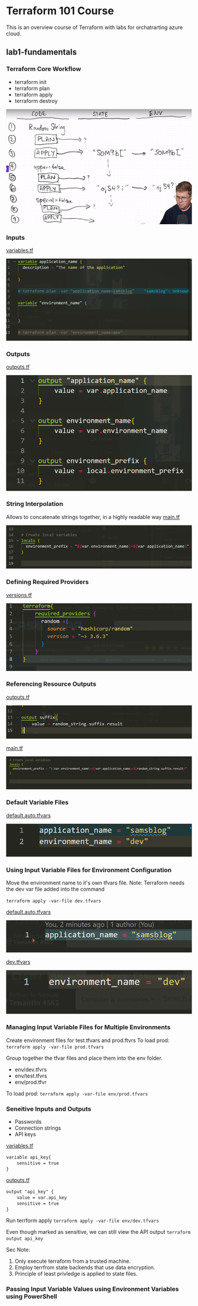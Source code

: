 # Terraform 101 Course

This is an overview course of Terraform with labs for orchatrarting azure cloud.

## lab1-fundamentals

### Terraform Core Workflow

- terraform init
- terraform plan
- terraform apply
- terraform destroy

![Core concepts written on a whiteboard ](img/core.png)

### Inputs

[variables.tf](lab1-fundamentals/variables.tf)

![Input variables screen shot](img/inputs.png)

### Outputs

[outputs.tf](lab1-fundamentals/outputs.tf)

![Output variables screen shot](img/outputs.png)

### String Interpolation

Allows to concatenate strings together, in a highly readable way
[main.tf](lab1-fundamentals/main.tf)

![String interpolation screen shot](img/interpolation.png)

### Defining Required Providers

[versions.tf](lab1-fundamentals/versions.tf)

![Required providers screen shot](img/required_providers.png)

### Referencing Resource Outputs

[outputs.tf](lab1-fundamentals/outputs.tf)

![Outputs screen shot](img/rro-outputs.png)

[main.tf](lab1-fundamentals/main.tf)

![main file screen shot](img/rro-main.png)

### Default Variable Files

[default.auto.tfvars](lab1-fundamentals/default.auto.tfvars)

![defaut vars screen shot](img/auto-tvarfs.png)

### Using Input Variable Files for Environment Configuration

Move the environment name to it's own tfvars file.
Note: Terraform needs the dev var file added into the command

`terraform apply -var-file dev.tfvars`

[default.auto.tfvars](lab1-fundamentals/default.auto.tfvarsf)

![alt text](img/ec-default.auto.tfvars.png)

[dev.tfvars](lab1-fundamentals/env/dev.tfvars)

![alt text](img/ec-dev.tfvars.png)

### Managing Input Variable Files for Multiple Environments

Create environment files for test.tfvars and prod.ftvrs
To load prod: `terraform apply -var-file prod.tfvars`

Group together the tfvar files and place them into the env folder.

- env/dev.tfvrs
- env/test.tfvrs
- env/prod.tfvr

To load prod: `terraform apply -var-file env/prod.tfvars`

### Seneitive Inputs and Outputs

- Passwords
- Connection strings
- API keys

[variables.tf](lab1-fundamentals/variables.tf)

```
variable api_key{
    sensitive = true
}
```

[outputs.tf](lab1-fundamentals/outputs.tf)

```
output "api_key" {
    value = var.api_key
    sensitive = true
}
```

Run terrform apply
`terraform apply -var-file env/dev.tfvars`

Even though marked as sensitive, we can still view the API output
`terraform output api_key`

Sec Note:

1. Only execute terraform from a trusted machine.
2. Employ terrfrom state backends that use data encryption.
3. Principle of least privledge is applied to state files.

### Passing Input Variable Values using Environment Variables using PowerShell
